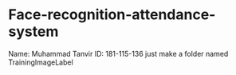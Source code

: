 # Face-recognition-attendance-system
Name: Muhammad Tanvir ID: 181-115-136
just make a folder named TrainingImageLabel
